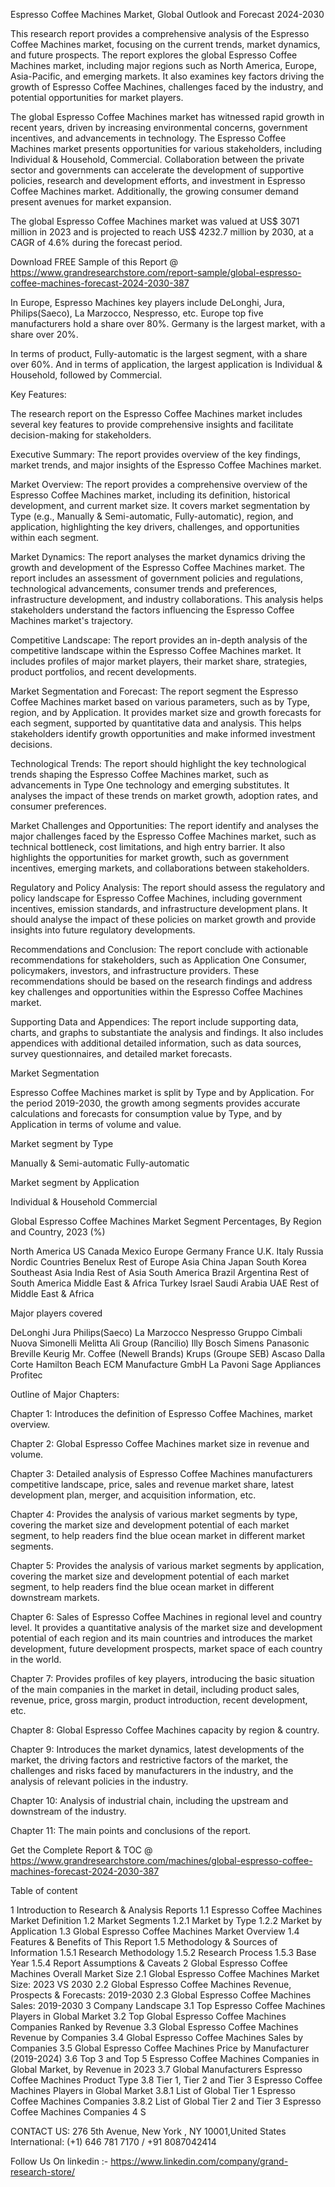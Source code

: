 Espresso Coffee Machines Market, Global Outlook and Forecast 2024-2030

This research report provides a comprehensive analysis of the Espresso Coffee Machines market, focusing on the current trends, market dynamics, and future prospects. The report explores the global Espresso Coffee Machines market, including major regions such as North America, Europe, Asia-Pacific, and emerging markets. It also examines key factors driving the growth of Espresso Coffee Machines, challenges faced by the industry, and potential opportunities for market players.

The global Espresso Coffee Machines market has witnessed rapid growth in recent years, driven by increasing environmental concerns, government incentives, and advancements in technology. The Espresso Coffee Machines market presents opportunities for various stakeholders, including Individual & Household, Commercial. Collaboration between the private sector and governments can accelerate the development of supportive policies, research and development efforts, and investment in Espresso Coffee Machines market. Additionally, the growing consumer demand present avenues for market expansion.

The global Espresso Coffee Machines market was valued at US$ 3071 million in 2023 and is projected to reach US$ 4232.7 million by 2030, at a CAGR of 4.6% during the forecast period.

Download FREE Sample of this Report @ https://www.grandresearchstore.com/report-sample/global-espresso-coffee-machines-forecast-2024-2030-387


In Europe, Espresso Machines key players include DeLonghi, Jura, Philips(Saeco), La Marzocco, Nespresso, etc. Europe top five manufacturers hold a share over 80%. Germany is the largest market, with a share over 20%.

In terms of product, Fully-automatic is the largest segment, with a share over 60%. And in terms of application, the largest application is Individual & Household, followed by Commercial.

Key Features:

The research report on the Espresso Coffee Machines market includes several key features to provide comprehensive insights and facilitate decision-making for stakeholders.

Executive Summary: The report provides overview of the key findings, market trends, and major insights of the Espresso Coffee Machines market.

Market Overview: The report provides a comprehensive overview of the Espresso Coffee Machines market, including its definition, historical development, and current market size. It covers market segmentation by Type (e.g., Manually & Semi-automatic, Fully-automatic), region, and application, highlighting the key drivers, challenges, and opportunities within each segment.

Market Dynamics: The report analyses the market dynamics driving the growth and development of the Espresso Coffee Machines market. The report includes an assessment of government policies and regulations, technological advancements, consumer trends and preferences, infrastructure development, and industry collaborations. This analysis helps stakeholders understand the factors influencing the Espresso Coffee Machines market's trajectory.

Competitive Landscape: The report provides an in-depth analysis of the competitive landscape within the Espresso Coffee Machines market. It includes profiles of major market players, their market share, strategies, product portfolios, and recent developments.

Market Segmentation and Forecast: The report segment the Espresso Coffee Machines market based on various parameters, such as by Type, region, and by Application. It provides market size and growth forecasts for each segment, supported by quantitative data and analysis. This helps stakeholders identify growth opportunities and make informed investment decisions.

Technological Trends: The report should highlight the key technological trends shaping the Espresso Coffee Machines market, such as advancements in Type One technology and emerging substitutes. It analyses the impact of these trends on market growth, adoption rates, and consumer preferences.

Market Challenges and Opportunities: The report identify and analyses the major challenges faced by the Espresso Coffee Machines market, such as technical bottleneck, cost limitations, and high entry barrier. It also highlights the opportunities for market growth, such as government incentives, emerging markets, and collaborations between stakeholders.

Regulatory and Policy Analysis: The report should assess the regulatory and policy landscape for Espresso Coffee Machines, including government incentives, emission standards, and infrastructure development plans. It should analyse the impact of these policies on market growth and provide insights into future regulatory developments.

Recommendations and Conclusion: The report conclude with actionable recommendations for stakeholders, such as Application One Consumer, policymakers, investors, and infrastructure providers. These recommendations should be based on the research findings and address key challenges and opportunities within the Espresso Coffee Machines market.

Supporting Data and Appendices: The report include supporting data, charts, and graphs to substantiate the analysis and findings. It also includes appendices with additional detailed information, such as data sources, survey questionnaires, and detailed market forecasts.

Market Segmentation

Espresso Coffee Machines market is split by Type and by Application. For the period 2019-2030, the growth among segments provides accurate calculations and forecasts for consumption value by Type, and by Application in terms of volume and value.



Market segment by Type



Manually & Semi-automatic
Fully-automatic


Market segment by Application



Individual & Household
Commercial


Global Espresso Coffee Machines Market Segment Percentages, By Region and Country, 2023 (%)



North America
US
Canada
Mexico
Europe
Germany
France
U.K.
Italy
Russia
Nordic Countries
Benelux
Rest of Europe
Asia
China
Japan
South Korea
Southeast Asia
India
Rest of Asia
South America
Brazil
Argentina
Rest of South America
Middle East & Africa
Turkey
Israel
Saudi Arabia
UAE
Rest of Middle East & Africa


Major players covered



DeLonghi
Jura
Philips(Saeco)
La Marzocco
Nespresso
Gruppo Cimbali
Nuova Simonelli
Melitta
Ali Group (Rancilio)
Illy
Bosch
Simens
Panasonic
Breville
Keurig
Mr. Coffee (Newell Brands)
Krups (Groupe SEB)
Ascaso
Dalla Corte
Hamilton Beach
ECM Manufacture GmbH
La Pavoni
Sage Appliances
Profitec


Outline of Major Chapters:

Chapter 1: Introduces the definition of Espresso Coffee Machines, market overview.

Chapter 2: Global Espresso Coffee Machines market size in revenue and volume.

Chapter 3: Detailed analysis of Espresso Coffee Machines manufacturers competitive landscape, price, sales and revenue market share, latest development plan, merger, and acquisition information, etc.

Chapter 4: Provides the analysis of various market segments by type, covering the market size and development potential of each market segment, to help readers find the blue ocean market in different market segments.

Chapter 5: Provides the analysis of various market segments by application, covering the market size and development potential of each market segment, to help readers find the blue ocean market in different downstream markets.

Chapter 6: Sales of Espresso Coffee Machines in regional level and country level. It provides a quantitative analysis of the market size and development potential of each region and its main countries and introduces the market development, future development prospects, market space of each country in the world.

Chapter 7: Provides profiles of key players, introducing the basic situation of the main companies in the market in detail, including product sales, revenue, price, gross margin, product introduction, recent development, etc.

Chapter 8: Global Espresso Coffee Machines capacity by region & country.

Chapter 9: Introduces the market dynamics, latest developments of the market, the driving factors and restrictive factors of the market, the challenges and risks faced by manufacturers in the industry, and the analysis of relevant policies in the industry.

Chapter 10: Analysis of industrial chain, including the upstream and downstream of the industry.

Chapter 11: The main points and conclusions of the report.

Get the Complete Report & TOC @ https://www.grandresearchstore.com/machines/global-espresso-coffee-machines-forecast-2024-2030-387

Table of content

1 Introduction to Research & Analysis Reports
1.1 Espresso Coffee Machines Market Definition
1.2 Market Segments
1.2.1 Market by Type
1.2.2 Market by Application
1.3 Global Espresso Coffee Machines Market Overview
1.4 Features & Benefits of This Report
1.5 Methodology & Sources of Information
1.5.1 Research Methodology
1.5.2 Research Process
1.5.3 Base Year
1.5.4 Report Assumptions & Caveats
2 Global Espresso Coffee Machines Overall Market Size
2.1 Global Espresso Coffee Machines Market Size: 2023 VS 2030
2.2 Global Espresso Coffee Machines Revenue, Prospects & Forecasts: 2019-2030
2.3 Global Espresso Coffee Machines Sales: 2019-2030
3 Company Landscape
3.1 Top Espresso Coffee Machines Players in Global Market
3.2 Top Global Espresso Coffee Machines Companies Ranked by Revenue
3.3 Global Espresso Coffee Machines Revenue by Companies
3.4 Global Espresso Coffee Machines Sales by Companies
3.5 Global Espresso Coffee Machines Price by Manufacturer (2019-2024)
3.6 Top 3 and Top 5 Espresso Coffee Machines Companies in Global Market, by Revenue in 2023
3.7 Global Manufacturers Espresso Coffee Machines Product Type
3.8 Tier 1, Tier 2 and Tier 3 Espresso Coffee Machines Players in Global Market
3.8.1 List of Global Tier 1 Espresso Coffee Machines Companies
3.8.2 List of Global Tier 2 and Tier 3 Espresso Coffee Machines Companies
4 S

CONTACT US:
276 5th Avenue, New York , NY 10001,United States
International: (+1) 646 781 7170 / +91 8087042414

Follow Us On linkedin :- https://www.linkedin.com/company/grand-research-store/
 
